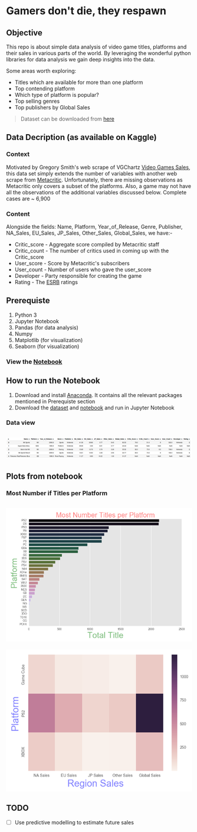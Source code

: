 # Gamers don't die, they respawn

## Objective
This repo is about simple data analysis of video game titles, platforms and their sales in various parts of the world. By leveraging the wonderful python libraries for data analysis we gain deep insights into the data.

Some areas worth exploring:
* Titles which are available for more than one platform
* Top contending platform
* Which type of platform is popular?
* Top selling genres
* Top publishers by Global Sales


> Dataset can be downloaded from  [here](https://www.kaggle.com/rush4ratio/video-game-sales-with-ratings)

## Data Decription (as available on Kaggle)
### Context
Motivated by Gregory Smith's web scrape of VGChartz [Video Games Sales](https://www.kaggle.com/gregorut/datasets), this data set simply extends the number of variables with another web scrape from [Metacritic](http://www.metacritic.com/browse/games/release-date/available). Unfortunately, there are missing observations as Metacritic only covers a subset of the platforms. Also, a game may not have all the observations of the additional variables discussed below. Complete cases are ~ 6,900
### Content
Alongside the fields: Name, Platform, Year_of_Release, Genre, Publisher, NA_Sales, EU_Sales, JP_Sales, Other_Sales, Global_Sales, we have:-

* Critic_score - Aggregate score compiled by Metacritic staff
* Critic_count - The number of critics used in coming up with the Critic_score
* User_score - Score by Metacritic's subscribers
* User_count - Number of users who gave the user_score
* Developer - Party responsible for creating the game
* Rating - The [ESRB](https://www.esrb.org/) ratings

## Prerequiste
1. Python 3
2. Jupyter Notebook
3. Pandas (for data analysis)
4. Numpy
5. Matplotlib (for visualization)
6. Seaborn (for visualization)


### View the [Notebook](videogamesales.ipynb)

## How to run the Notebook
1. Download and install [Anaconda](https://anaconda.org). It contains all the relevant packages mentioned in Prerequiste section
2. Download the [dataset](https://www.kaggle.com/rush4ratio/video-game-sales-with-ratings) and [notebook](videogamesales.ipynb) and run in Jupyter Notebook

### Data view

![Dataframe head](images/videogamesdf.png "Original Image")
---
## Plots from notebook
### Most Number if Titles per Platform
![Most Number of titles](images/videogames_titles.png "Original Image")
---


![Region Sales](images/videogames_region.png "Original Image")

## TODO
- [ ] Use predictive modelling to estimate future sales
